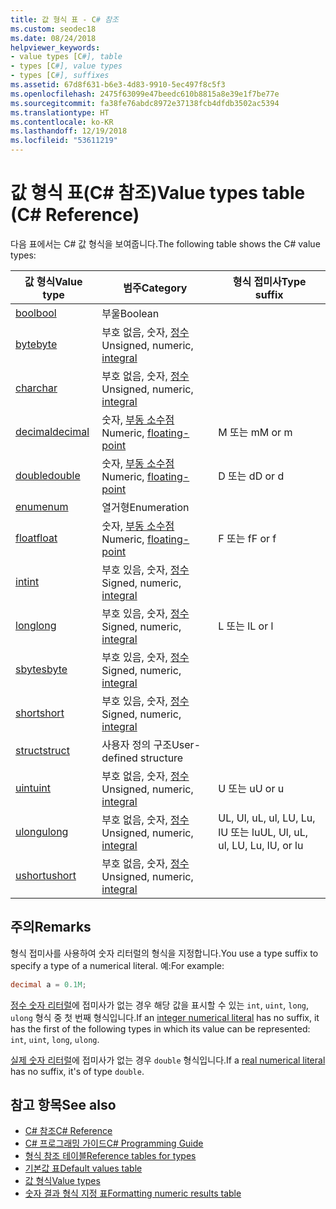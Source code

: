 ```yaml
---
title: 값 형식 표 - C# 참조
ms.custom: seodec18
ms.date: 08/24/2018
helpviewer_keywords:
- value types [C#], table
- types [C#], value types
- types [C#], suffixes
ms.assetid: 67d8f631-b6e3-4d83-9910-5ec497f8c5f3
ms.openlocfilehash: 2475f63099e47beedc610b8815a8e39e1f7be77e
ms.sourcegitcommit: fa38fe76abdc8972e37138fcb4dfdb3502ac5394
ms.translationtype: HT
ms.contentlocale: ko-KR
ms.lasthandoff: 12/19/2018
ms.locfileid: "53611219"
---
```

# <a name="value-types-table-c-reference"></a><span data-ttu-id="d00e6-102">값 형식 표(C# 참조)</span><span class="sxs-lookup"><span data-stu-id="d00e6-102">Value types table (C# Reference)</span></span>

<span data-ttu-id="d00e6-103">다음 표에서는 C# 값 형식을 보여줍니다.</span><span class="sxs-lookup"><span data-stu-id="d00e6-103">The following table shows the C# value types:</span></span>

|<span data-ttu-id="d00e6-104">값 형식</span><span class="sxs-lookup"><span data-stu-id="d00e6-104">Value type</span></span>|<span data-ttu-id="d00e6-105">범주</span><span class="sxs-lookup"><span data-stu-id="d00e6-105">Category</span></span>|<span data-ttu-id="d00e6-106">형식 접미사</span><span class="sxs-lookup"><span data-stu-id="d00e6-106">Type suffix</span></span>|
|----------------|--------------|-----------------|
|[<span data-ttu-id="d00e6-107">bool</span><span class="sxs-lookup"><span data-stu-id="d00e6-107">bool</span></span>](bool.md)|<span data-ttu-id="d00e6-108">부울</span><span class="sxs-lookup"><span data-stu-id="d00e6-108">Boolean</span></span>||
|[<span data-ttu-id="d00e6-109">byte</span><span class="sxs-lookup"><span data-stu-id="d00e6-109">byte</span></span>](byte.md)|<span data-ttu-id="d00e6-110">부호 없음, 숫자, [정수](integral-types-table.md)</span><span class="sxs-lookup"><span data-stu-id="d00e6-110">Unsigned, numeric, [integral](integral-types-table.md)</span></span>||
|[<span data-ttu-id="d00e6-111">char</span><span class="sxs-lookup"><span data-stu-id="d00e6-111">char</span></span>](char.md)|<span data-ttu-id="d00e6-112">부호 없음, 숫자, [정수](integral-types-table.md)</span><span class="sxs-lookup"><span data-stu-id="d00e6-112">Unsigned, numeric, [integral](integral-types-table.md)</span></span>||
|[<span data-ttu-id="d00e6-113">decimal</span><span class="sxs-lookup"><span data-stu-id="d00e6-113">decimal</span></span>](decimal.md)|<span data-ttu-id="d00e6-114">숫자, [부동 소수점](floating-point-types-table.md)</span><span class="sxs-lookup"><span data-stu-id="d00e6-114">Numeric, [floating-point](floating-point-types-table.md)</span></span>|<span data-ttu-id="d00e6-115">M 또는 m</span><span class="sxs-lookup"><span data-stu-id="d00e6-115">M or m</span></span>|
|[<span data-ttu-id="d00e6-116">double</span><span class="sxs-lookup"><span data-stu-id="d00e6-116">double</span></span>](double.md)|<span data-ttu-id="d00e6-117">숫자, [부동 소수점](floating-point-types-table.md)</span><span class="sxs-lookup"><span data-stu-id="d00e6-117">Numeric, [floating-point](floating-point-types-table.md)</span></span>|<span data-ttu-id="d00e6-118">D 또는 d</span><span class="sxs-lookup"><span data-stu-id="d00e6-118">D or d</span></span>|
|[<span data-ttu-id="d00e6-119">enum</span><span class="sxs-lookup"><span data-stu-id="d00e6-119">enum</span></span>](enum.md)|<span data-ttu-id="d00e6-120">열거형</span><span class="sxs-lookup"><span data-stu-id="d00e6-120">Enumeration</span></span>||
|[<span data-ttu-id="d00e6-121">float</span><span class="sxs-lookup"><span data-stu-id="d00e6-121">float</span></span>](float.md)|<span data-ttu-id="d00e6-122">숫자, [부동 소수점](floating-point-types-table.md)</span><span class="sxs-lookup"><span data-stu-id="d00e6-122">Numeric, [floating-point](floating-point-types-table.md)</span></span>|<span data-ttu-id="d00e6-123">F 또는 f</span><span class="sxs-lookup"><span data-stu-id="d00e6-123">F or f</span></span>|
|[<span data-ttu-id="d00e6-124">int</span><span class="sxs-lookup"><span data-stu-id="d00e6-124">int</span></span>](int.md)|<span data-ttu-id="d00e6-125">부호 있음, 숫자, [정수](integral-types-table.md)</span><span class="sxs-lookup"><span data-stu-id="d00e6-125">Signed, numeric, [integral](integral-types-table.md)</span></span>||
|[<span data-ttu-id="d00e6-126">long</span><span class="sxs-lookup"><span data-stu-id="d00e6-126">long</span></span>](long.md)|<span data-ttu-id="d00e6-127">부호 있음, 숫자, [정수](integral-types-table.md)</span><span class="sxs-lookup"><span data-stu-id="d00e6-127">Signed, numeric, [integral](integral-types-table.md)</span></span>|<span data-ttu-id="d00e6-128">L 또는 l</span><span class="sxs-lookup"><span data-stu-id="d00e6-128">L or l</span></span>|
|[<span data-ttu-id="d00e6-129">sbyte</span><span class="sxs-lookup"><span data-stu-id="d00e6-129">sbyte</span></span>](sbyte.md)|<span data-ttu-id="d00e6-130">부호 있음, 숫자, [정수](integral-types-table.md)</span><span class="sxs-lookup"><span data-stu-id="d00e6-130">Signed, numeric, [integral](integral-types-table.md)</span></span>||
|[<span data-ttu-id="d00e6-131">short</span><span class="sxs-lookup"><span data-stu-id="d00e6-131">short</span></span>](short.md)|<span data-ttu-id="d00e6-132">부호 있음, 숫자, [정수](integral-types-table.md)</span><span class="sxs-lookup"><span data-stu-id="d00e6-132">Signed, numeric, [integral](integral-types-table.md)</span></span>||
|[<span data-ttu-id="d00e6-133">struct</span><span class="sxs-lookup"><span data-stu-id="d00e6-133">struct</span></span>](struct.md)|<span data-ttu-id="d00e6-134">사용자 정의 구조</span><span class="sxs-lookup"><span data-stu-id="d00e6-134">User-defined structure</span></span>||
|[<span data-ttu-id="d00e6-135">uint</span><span class="sxs-lookup"><span data-stu-id="d00e6-135">uint</span></span>](uint.md)|<span data-ttu-id="d00e6-136">부호 없음, 숫자, [정수](integral-types-table.md)</span><span class="sxs-lookup"><span data-stu-id="d00e6-136">Unsigned, numeric, [integral](integral-types-table.md)</span></span>|<span data-ttu-id="d00e6-137">U 또는 u</span><span class="sxs-lookup"><span data-stu-id="d00e6-137">U or u</span></span>|
|[<span data-ttu-id="d00e6-138">ulong</span><span class="sxs-lookup"><span data-stu-id="d00e6-138">ulong</span></span>](ulong.md)|<span data-ttu-id="d00e6-139">부호 없음, 숫자, [정수](integral-types-table.md)</span><span class="sxs-lookup"><span data-stu-id="d00e6-139">Unsigned, numeric, [integral](integral-types-table.md)</span></span>|<span data-ttu-id="d00e6-140">UL, Ul, uL, ul, LU, Lu, lU 또는 lu</span><span class="sxs-lookup"><span data-stu-id="d00e6-140">UL, Ul, uL, ul, LU, Lu, lU, or lu</span></span>|
|[<span data-ttu-id="d00e6-141">ushort</span><span class="sxs-lookup"><span data-stu-id="d00e6-141">ushort</span></span>](ushort.md)|<span data-ttu-id="d00e6-142">부호 없음, 숫자, [정수](integral-types-table.md)</span><span class="sxs-lookup"><span data-stu-id="d00e6-142">Unsigned, numeric, [integral](integral-types-table.md)</span></span>||

## <a name="remarks"></a><span data-ttu-id="d00e6-143">주의</span><span class="sxs-lookup"><span data-stu-id="d00e6-143">Remarks</span></span>

<span data-ttu-id="d00e6-144">형식 접미사를 사용하여 숫자 리터럴의 형식을 지정합니다.</span><span class="sxs-lookup"><span data-stu-id="d00e6-144">You use a type suffix to specify a type of a numerical literal.</span></span> <span data-ttu-id="d00e6-145">예:</span><span class="sxs-lookup"><span data-stu-id="d00e6-145">For example:</span></span>

```csharp
decimal a = 0.1M;
```

<span data-ttu-id="d00e6-146">[정수 숫자 리터럴](~/_csharplang/spec/lexical-structure.md#integer-literals)에 접미사가 없는 경우 해당 값을 표시할 수 있는 `int`, `uint`, `long`, `ulong` 형식 중 첫 번째 형식입니다.</span><span class="sxs-lookup"><span data-stu-id="d00e6-146">If an [integer numerical literal](~/_csharplang/spec/lexical-structure.md#integer-literals) has no suffix, it has the first of the following types in which its value can be represented: `int`, `uint`, `long`, `ulong`.</span></span>

<span data-ttu-id="d00e6-147">[실제 숫자 리터럴](~/_csharplang/spec/lexical-structure.md#real-literals)에 접미사가 없는 경우 `double` 형식입니다.</span><span class="sxs-lookup"><span data-stu-id="d00e6-147">If a [real numerical literal](~/_csharplang/spec/lexical-structure.md#real-literals) has no suffix, it's of type `double`.</span></span>

## <a name="see-also"></a><span data-ttu-id="d00e6-148">참고 항목</span><span class="sxs-lookup"><span data-stu-id="d00e6-148">See also</span></span>

- [<span data-ttu-id="d00e6-149">C# 참조</span><span class="sxs-lookup"><span data-stu-id="d00e6-149">C# Reference</span></span>](../index.md)
- [<span data-ttu-id="d00e6-150">C# 프로그래밍 가이드</span><span class="sxs-lookup"><span data-stu-id="d00e6-150">C# Programming Guide</span></span>](../../programming-guide/index.md)
- [<span data-ttu-id="d00e6-151">형식 참조 테이블</span><span class="sxs-lookup"><span data-stu-id="d00e6-151">Reference tables for types</span></span>](reference-tables-for-types.md)
- [<span data-ttu-id="d00e6-152">기본값 표</span><span class="sxs-lookup"><span data-stu-id="d00e6-152">Default values table</span></span>](default-values-table.md)
- [<span data-ttu-id="d00e6-153">값 형식</span><span class="sxs-lookup"><span data-stu-id="d00e6-153">Value types</span></span>](value-types.md)
- [<span data-ttu-id="d00e6-154">숫자 결과 형식 지정 표</span><span class="sxs-lookup"><span data-stu-id="d00e6-154">Formatting numeric results table</span></span>](formatting-numeric-results-table.md)
